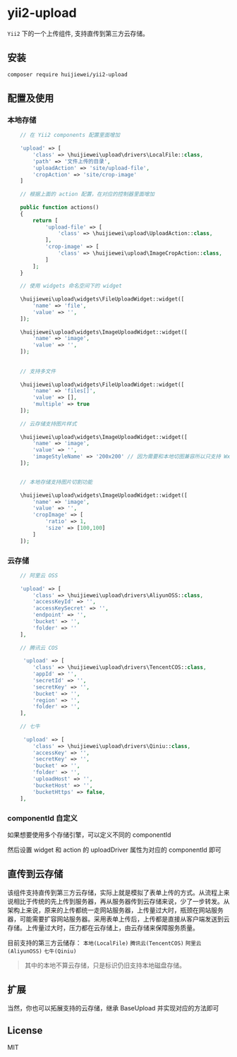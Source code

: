
# yii2-upload

`Yii2` 下的一个上传组件, 支持直传到第三方云存储。

## 安装

```sh
composer require huijiewei/yii2-upload
```

## 配置及使用

### 本地存储
```php
    // 在 Yii2 components 配置里面增加
    
    'upload' => [
        'class' => \huijiewei\upload\drivers\LocalFile::class,
        'path' => '文件上传的目录',
        'uploadAction' => 'site/upload-file',
        'cropAction' => 'site/crop-image'
    ]
    
    // 根据上面的 action 配置，在对应的控制器里面增加
    
    public function actions()
    {
        return [
            'upload-file' => [
                'class' => \huijiewei\upload\UploadAction::class,
            ],
            'crop-image' => [
                'class' => \huijiewei\upload\ImageCropAction::class,
            ]
        ];
    }
    
    // 使用 widgets 命名空间下的 widget
    
    \huijiewei\upload\widgets\FileUploadWidget::widget([
        'name' => 'file',
        'value' => '',
    ]);
    
    \huijiewei\upload\widgets\ImageUploadWidget::widget([
        'name' => 'image',
        'value' => '',
    ]);
    
    
    // 支持多文件
    
    \huijiewei\upload\widgets\FileUploadWidget::widget([
        'name' => 'files[]',
        'value' => [],
        'multiple' => true
    ]);
    
    // 云存储支持图片样式
    
    \huijiewei\upload\widgets\ImageUploadWidget::widget([
        'name' => 'image',
        'value' => '',
        'imageStyleName' => '200x200' // 因为需要和本地切图兼容所以只支持 WxH 格式的样式名称
    ]);


    // 本地存储支持图片切割功能
   
    \huijiewei\upload\widgets\ImageUploadWidget::widget([
        'name' => 'image',
        'value' => '',
        'cropImage' => [
            'ratio' => 1,
            'size' => [100,100]
        ] 
    ]);
```

### 云存储
```php
    // 阿里云 OSS
    
    'upload' => [
        'class' => \huijiewei\upload\drivers\AliyunOSS::class,
        'accessKeyId' => '',
        'accessKeySecret' => '',
        'endpoint' => '',
        'bucket' => '',
        'folder' => ''
    ],
    
    // 腾讯云 COS
    
     'upload' => [
        'class' => \huijiewei\upload\drivers\TencentCOS::class,
        'appId' => '',
        'secretId' => '',
        'secretKey' => '',
        'bucket' => '',
        'region' => '',
        'folder' => '',
    ],
    
    // 七牛
    
     'upload' => [
        'class' => \huijiewei\upload\drivers\Qiniu::class,
        'accessKey' => '',
        'secretKey' => '',
        'bucket' => '',
        'folder' => '',
        'uploadHost' => '',
        'bucketHost' => '',
        'bucketHttps' => false,
    ],
```

### componentId 自定义

如果想要使用多个存储引擎，可以定义不同的 componentId

然后设置 widget 和 action 的 uploadDriver 属性为对应的 componentId 即可

## 直传到云存储
该组件支持直传到第三方云存储，实际上就是模拟了表单上传的方式。从流程上来说相比于传统的先上传到服务器，再从服务器传到云存储来说，少了一步转发。从架构上来说，原来的上传都统一走网站服务器，上传量过大时，瓶颈在网站服务器，可能需要扩容网站服务器。采用表单上传后，上传都是直接从客户端发送到云存储。上传量过大时，压力都在云存储上，由云存储来保障服务质量。

目前支持的第三方云储存：
`本地(LocalFile)` `腾讯云(TencentCOS)` `阿里云(AliyunOSS)`  `七牛(Qiniu)` 
> 其中的本地不算云存储，只是标识仍旧支持本地磁盘存储。


## 扩展
当然，你也可以拓展支持的云存储，继承 BaseUpload 并实现对应的方法即可

## License
MIT

